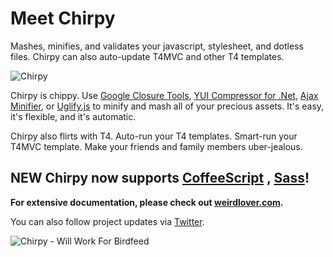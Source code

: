# Meet Chirpy

Mashes, minifies, and validates your javascript, stylesheet, and dotless files.
Chirpy can also auto-update T4MVC and other T4 templates.

![Chirpy](Home_http://www.weirdlover.com/wp-content/uploads/2010/05/Zippy-236x300.jpg)

Chirpy is chippy. Use [Google Closure Tools](http://code.google.com/closure/), [YUI Compressor for .Net](http://yuicompressor.codeplex.com/), [Ajax Minifier](http://www.asp.net/ajaxlibrary/AjaxMinDocumentation.ashx), or [Uglify.js](https://github.com/mishoo/cl-uglify-js) to minify and mash all of your precious assets. It's easy, it's flexible, and it's automatic.

Chirpy also flirts with T4. Auto-run your T4 templates. Smart-run your T4MVC template. Make your friends and family members uber-jealous.

## **NEW** Chirpy now supports [CoffeeScript](http://jashkenas.github.com/coffee-script/) , [Sass](http://sass-lang.com/)!

**For extensive documentation, please check out [weirdlover.com](http://www.weirdlover.com/2010/07/18/chirpy-attains-godlike-abilities-in-version-1-0-0-4/).**

You can also follow project updates via [Twitter](http://twitter.com/evannagle).

![Chirpy - Will Work For Birdfeed](Home_http://www.pledgie.com/campaigns/12969.png?skin_name=chrome|http://www.pledgie.com/campaigns/12969)
